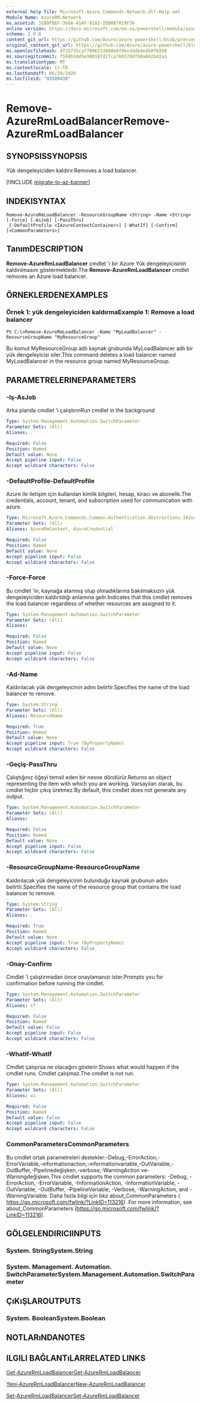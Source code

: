 ```yaml
---
external help file: Microsoft.Azure.Commands.Network.dll-Help.xml
Module Name: AzureRM.Network
ms.assetid: 31B0FBEF-366A-41AF-9182-2EB087019F36
online version: https://docs.microsoft.com/en-us/powershell/module/azurerm.network/remove-azurermloadbalancer
schema: 2.0.0
content_git_url: https://github.com/Azure/azure-powershell/blob/preview/src/ResourceManager/Network/Commands.Network/help/Remove-AzureRmLoadBalancer.md
original_content_git_url: https://github.com/Azure/azure-powershell/blob/preview/src/ResourceManager/Network/Commands.Network/help/Remove-AzureRmLoadBalancer.md
ms.openlocfilehash: d725735caf7806233688e6f0bcdddb4edb0f62b0
ms.sourcegitcommit: f599b50d5e980197d1fca769378df90a842b42a1
ms.translationtype: MT
ms.contentlocale: tr-TR
ms.lasthandoff: 08/20/2020
ms.locfileid: "93589438"
---
```

# <span data-ttu-id="bfac9-101">Remove-AzureRmLoadBalancer</span><span class="sxs-lookup"><span data-stu-id="bfac9-101">Remove-AzureRmLoadBalancer</span></span>

## <span data-ttu-id="bfac9-102">SYNOPSIS</span><span class="sxs-lookup"><span data-stu-id="bfac9-102">SYNOPSIS</span></span>
<span data-ttu-id="bfac9-103">Yük dengeleyiciden kaldırır.</span><span class="sxs-lookup"><span data-stu-id="bfac9-103">Removes a load balancer.</span></span>

[!INCLUDE [migrate-to-az-banner](../../includes/migrate-to-az-banner.md)]

## <span data-ttu-id="bfac9-104">INDEKI</span><span class="sxs-lookup"><span data-stu-id="bfac9-104">SYNTAX</span></span>

```
Remove-AzureRmLoadBalancer -ResourceGroupName <String> -Name <String> [-Force] [-AsJob] [-PassThru]
 [-DefaultProfile <IAzureContextContainer>] [-WhatIf] [-Confirm] [<CommonParameters>]
```

## <span data-ttu-id="bfac9-105">Tanım</span><span class="sxs-lookup"><span data-stu-id="bfac9-105">DESCRIPTION</span></span>
<span data-ttu-id="bfac9-106">**Remove-AzureRmLoadBalancer** cmdlet 'ı bir Azure Yük dengeleyicisinin kaldırılmasını göstermektedir.</span><span class="sxs-lookup"><span data-stu-id="bfac9-106">The **Remove-AzureRmLoadBalancer** cmdlet removes an Azure load balancer.</span></span>

## <span data-ttu-id="bfac9-107">ÖRNEKLERDEN</span><span class="sxs-lookup"><span data-stu-id="bfac9-107">EXAMPLES</span></span>

### <span data-ttu-id="bfac9-108">Örnek 1: yük dengeleyiciden kaldırma</span><span class="sxs-lookup"><span data-stu-id="bfac9-108">Example 1: Remove a load balancer</span></span>
```
PS C:\>Remove-AzureRmLoadBalancer -Name "MyLoadBalancer" -ResourceGroupName "MyResourceGroup"
```

<span data-ttu-id="bfac9-109">Bu komut MyResourceGroup adlı kaynak grubunda MyLoadBalancer adlı bir yük dengeleyicisi siler.</span><span class="sxs-lookup"><span data-stu-id="bfac9-109">This command deletes a load balancer named MyLoadBalancer in the resource group named MyResourceGroup.</span></span>

## <span data-ttu-id="bfac9-110">PARAMETRELERINE</span><span class="sxs-lookup"><span data-stu-id="bfac9-110">PARAMETERS</span></span>

### <span data-ttu-id="bfac9-111">-Iş</span><span class="sxs-lookup"><span data-stu-id="bfac9-111">-AsJob</span></span>
<span data-ttu-id="bfac9-112">Arka planda cmdlet 'i çalıştırın</span><span class="sxs-lookup"><span data-stu-id="bfac9-112">Run cmdlet in the background</span></span>

```yaml
Type: System.Management.Automation.SwitchParameter
Parameter Sets: (All)
Aliases:

Required: False
Position: Named
Default value: None
Accept pipeline input: False
Accept wildcard characters: False
```

### <span data-ttu-id="bfac9-113">-DefaultProfile</span><span class="sxs-lookup"><span data-stu-id="bfac9-113">-DefaultProfile</span></span>
<span data-ttu-id="bfac9-114">Azure ile iletişim için kullanılan kimlik bilgileri, hesap, kiracı ve abonelik.</span><span class="sxs-lookup"><span data-stu-id="bfac9-114">The credentials, account, tenant, and subscription used for communication with azure.</span></span>

```yaml
Type: Microsoft.Azure.Commands.Common.Authentication.Abstractions.IAzureContextContainer
Parameter Sets: (All)
Aliases: AzureRmContext, AzureCredential

Required: False
Position: Named
Default value: None
Accept pipeline input: False
Accept wildcard characters: False
```

### <span data-ttu-id="bfac9-115">-Force</span><span class="sxs-lookup"><span data-stu-id="bfac9-115">-Force</span></span>
<span data-ttu-id="bfac9-116">Bu cmdlet 'in, kaynağa atanmış olup olmadıklarına bakılmaksızın yük dengeleyiciden kaldırıldığı anlamına gelir.</span><span class="sxs-lookup"><span data-stu-id="bfac9-116">Indicates that this cmdlet removes the load balancer regardless of whether resources are assigned to it.</span></span>

```yaml
Type: System.Management.Automation.SwitchParameter
Parameter Sets: (All)
Aliases:

Required: False
Position: Named
Default value: None
Accept pipeline input: False
Accept wildcard characters: False
```

### <span data-ttu-id="bfac9-117">-Ad</span><span class="sxs-lookup"><span data-stu-id="bfac9-117">-Name</span></span>
<span data-ttu-id="bfac9-118">Kaldırılacak yük dengeleyicinin adını belirtir.</span><span class="sxs-lookup"><span data-stu-id="bfac9-118">Specifies the name of the load balancer to remove.</span></span>

```yaml
Type: System.String
Parameter Sets: (All)
Aliases: ResourceName

Required: True
Position: Named
Default value: None
Accept pipeline input: True (ByPropertyName)
Accept wildcard characters: False
```

### <span data-ttu-id="bfac9-119">-Geçiş</span><span class="sxs-lookup"><span data-stu-id="bfac9-119">-PassThru</span></span>
<span data-ttu-id="bfac9-120">Çalıştığınız öğeyi temsil eden bir nesne döndürür.</span><span class="sxs-lookup"><span data-stu-id="bfac9-120">Returns an object representing the item with which you are working.</span></span>
<span data-ttu-id="bfac9-121">Varsayılan olarak, bu cmdlet hiçbir çıkış üretmez.</span><span class="sxs-lookup"><span data-stu-id="bfac9-121">By default, this cmdlet does not generate any output.</span></span>

```yaml
Type: System.Management.Automation.SwitchParameter
Parameter Sets: (All)
Aliases:

Required: False
Position: Named
Default value: None
Accept pipeline input: False
Accept wildcard characters: False
```

### <span data-ttu-id="bfac9-122">-ResourceGroupName</span><span class="sxs-lookup"><span data-stu-id="bfac9-122">-ResourceGroupName</span></span>
<span data-ttu-id="bfac9-123">Kaldırılacak yük dengeleyicinin bulunduğu kaynak grubunun adını belirtir.</span><span class="sxs-lookup"><span data-stu-id="bfac9-123">Specifies the name of the resource group that contains the load balancer to remove.</span></span>

```yaml
Type: System.String
Parameter Sets: (All)
Aliases:

Required: True
Position: Named
Default value: None
Accept pipeline input: True (ByPropertyName)
Accept wildcard characters: False
```

### <span data-ttu-id="bfac9-124">-Onay</span><span class="sxs-lookup"><span data-stu-id="bfac9-124">-Confirm</span></span>
<span data-ttu-id="bfac9-125">Cmdlet 'i çalıştırmadan önce onaylamanızı ister.</span><span class="sxs-lookup"><span data-stu-id="bfac9-125">Prompts you for confirmation before running the cmdlet.</span></span>

```yaml
Type: System.Management.Automation.SwitchParameter
Parameter Sets: (All)
Aliases: cf

Required: False
Position: Named
Default value: False
Accept pipeline input: False
Accept wildcard characters: False
```

### <span data-ttu-id="bfac9-126">-WhatIf</span><span class="sxs-lookup"><span data-stu-id="bfac9-126">-WhatIf</span></span>
<span data-ttu-id="bfac9-127">Cmdlet çalışırsa ne olacağını gösterir.</span><span class="sxs-lookup"><span data-stu-id="bfac9-127">Shows what would happen if the cmdlet runs.</span></span>
<span data-ttu-id="bfac9-128">Cmdlet çalışmaz.</span><span class="sxs-lookup"><span data-stu-id="bfac9-128">The cmdlet is not run.</span></span>

```yaml
Type: System.Management.Automation.SwitchParameter
Parameter Sets: (All)
Aliases: wi

Required: False
Position: Named
Default value: False
Accept pipeline input: False
Accept wildcard characters: False
```

### <span data-ttu-id="bfac9-129">CommonParameters</span><span class="sxs-lookup"><span data-stu-id="bfac9-129">CommonParameters</span></span>
<span data-ttu-id="bfac9-130">Bu cmdlet ortak parametreleri destekler:-Debug,-ErrorAction,-ErrorVariable,-ınformationaction,-ınformationvariable,-OutVariable,-OutBuffer,-Pipelinedeğişken,-verbose,-WarningAction ve-Warningdeğişken.</span><span class="sxs-lookup"><span data-stu-id="bfac9-130">This cmdlet supports the common parameters: -Debug, -ErrorAction, -ErrorVariable, -InformationAction, -InformationVariable, -OutVariable, -OutBuffer, -PipelineVariable, -Verbose, -WarningAction, and -WarningVariable.</span></span> <span data-ttu-id="bfac9-131">Daha fazla bilgi için bkz about_CommonParameters ( https://go.microsoft.com/fwlink/?LinkID=113216) .</span><span class="sxs-lookup"><span data-stu-id="bfac9-131">For more information, see about_CommonParameters (https://go.microsoft.com/fwlink/?LinkID=113216).</span></span>

## <span data-ttu-id="bfac9-132">GÖLGELENDIRICI</span><span class="sxs-lookup"><span data-stu-id="bfac9-132">INPUTS</span></span>

### <span data-ttu-id="bfac9-133">System. String</span><span class="sxs-lookup"><span data-stu-id="bfac9-133">System.String</span></span>

### <span data-ttu-id="bfac9-134">System. Management. Automation. SwitchParameter</span><span class="sxs-lookup"><span data-stu-id="bfac9-134">System.Management.Automation.SwitchParameter</span></span>

## <span data-ttu-id="bfac9-135">ÇıKıŞLAR</span><span class="sxs-lookup"><span data-stu-id="bfac9-135">OUTPUTS</span></span>

### <span data-ttu-id="bfac9-136">System. Boolean</span><span class="sxs-lookup"><span data-stu-id="bfac9-136">System.Boolean</span></span>

## <span data-ttu-id="bfac9-137">NOTLARıNDA</span><span class="sxs-lookup"><span data-stu-id="bfac9-137">NOTES</span></span>

## <span data-ttu-id="bfac9-138">ILGILI BAĞLANTıLAR</span><span class="sxs-lookup"><span data-stu-id="bfac9-138">RELATED LINKS</span></span>

[<span data-ttu-id="bfac9-139">Get-AzureRmLoadBalancer</span><span class="sxs-lookup"><span data-stu-id="bfac9-139">Get-AzureRmLoadBalancer</span></span>](./Get-AzureRmLoadBalancer.md)

[<span data-ttu-id="bfac9-140">Yeni-AzureRmLoadBalancer</span><span class="sxs-lookup"><span data-stu-id="bfac9-140">New-AzureRmLoadBalancer</span></span>](./New-AzureRmLoadBalancer.md)

[<span data-ttu-id="bfac9-141">Set-AzureRmLoadBalancer</span><span class="sxs-lookup"><span data-stu-id="bfac9-141">Set-AzureRmLoadBalancer</span></span>](./Set-AzureRmLoadBalancer.md)



